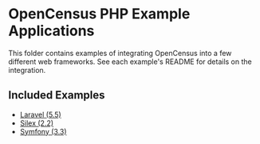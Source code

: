 # OpenCensus PHP Example Applications

This folder contains examples of integrating OpenCensus into a few different
web frameworks. See each example's README for details on the integration.

## Included Examples

* [Laravel (5.5)](laravel)
* [Silex (2.2)](silex)
* [Symfony (3.3)](symfony)
